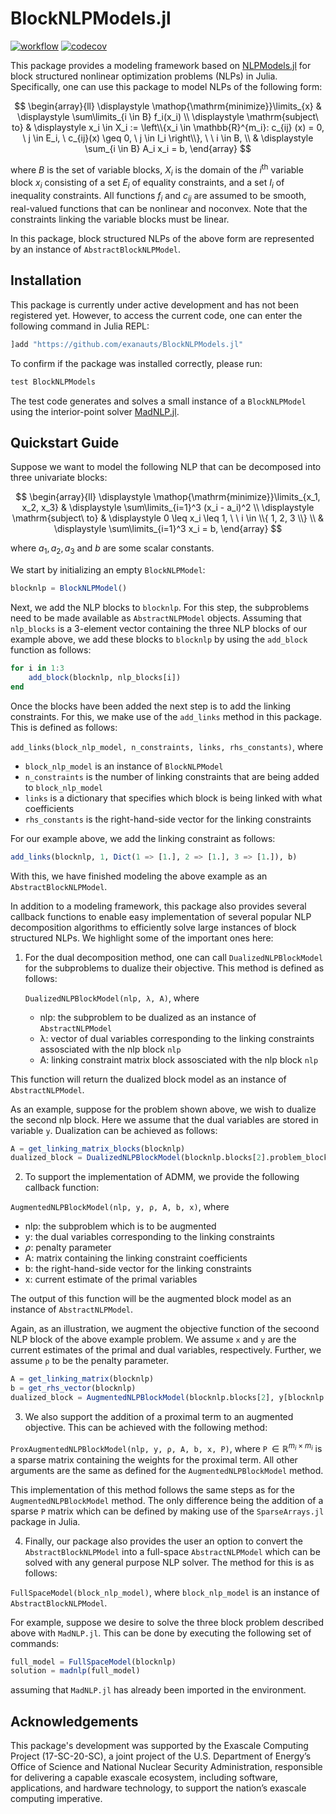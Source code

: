 # BlockNLPModels.jl
[![workflow](https://github.com/Exanauts/BlockNLPModels.jl/actions/workflows/ci.yml/badge.svg?token=2K0LJ6YJD1)](https://codecov.io/gh/exanauts/BlockNLPModels.jl)
[![codecov](https://codecov.io/gh/exanauts/BlockNLPModels.jl/branch/main/graph/badge.svg?token=2K0LJ6YJD1)](https://codecov.io/gh/exanauts/BlockNLPModels.jl)

This package provides a modeling framework based on [NLPModels.jl](https://github.com/JuliaSmoothOptimizers/NLPModels.jl) for block structured nonlinear optimization problems (NLPs) in Julia. Specifically, one can use this package to model NLPs of the following form:

$$
\begin{array}{ll}
  \displaystyle \mathop{\mathrm{minimize}}\limits_{x}  & \displaystyle \sum\limits_{i \in B} f_i(x_i) \\
  \displaystyle \mathrm{subject\ to} & \displaystyle x_i \in X_i := \left\\{x_i \in \mathbb{R}^{m_i}: c_{ij} (x) = 0, \ j \in E_i, \ c_{ij}(x) \geq 0, \ j \in I_i \right\\}, \ \ i \in B, \\
  & \displaystyle \sum_{i \in B} A_i x_i = b,
\end{array}
$$

where $B$ is the set of variable blocks, $X_i$ is the domain of the $i^\mathrm{th}$ variable block $x_i$ consisting of a set $E_i$ of equality constraints, and a set $I_i$ of inequality constraints. All functions $f_i$ and $c_{ij}$ are assumed to be smooth, real-valued functions that can be nonlinear and noconvex. Note that the constraints linking the variable blocks must be linear.

In this package, block structured NLPs of the above form are represented by an instance of `AbstractBlockNLPModel`.

## Installation
This package is currently under active development and has not been registered yet. However, to access the current code, one can enter the following command in Julia REPL:

```julia
]add "https://github.com/exanauts/BlockNLPModels.jl"
```

To confirm if the package was installed correctly, please run:
```julia
test BlockNLPModels
```
The test code generates and solves a small instance of a `BlockNLPModel` using the interior-point solver [MadNLP.jl](https://github.com/MadNLP/MadNLP.jl).

## Quickstart Guide
Suppose we want to model the following NLP that can be decomposed into three univariate blocks:

$$
\begin{array}{ll}
  \displaystyle \mathop{\mathrm{minimize}}\limits_{x_1, x_2, x_3} & \displaystyle \sum\limits_{i=1}^3 (x_i - a_i)^2 \\
  \displaystyle \mathrm{subject\ to} & \displaystyle 0 \leq x_i \leq 1, \ \ i \in \\{ 1, 2, 3 \\} \\
  & \displaystyle \sum\limits_{i=1}^3 x_i = b,
\end{array}
$$

where $a_1, a_2, a_3$ and $b$ are some scalar constants.

We start by initializing an empty `BlockNLPModel`:

```julia
blocknlp = BlockNLPModel()
```

Next, we add the NLP blocks to `blocknlp`. For this step, the subproblems need to be made available as `AbstractNLPModel` objects. Assuming that `nlp_blocks` is a 3-element vector containing the three NLP blocks of our example above, we add these blocks to `blocknlp` by using the `add_block` function as follows:

```julia
for i in 1:3
    add_block(blocknlp, nlp_blocks[i])
end
```

Once the blocks have been added the next step is to add the linking constraints. For this, we make use of the `add_links` method in this package. This is defined as follows:

`add_links(block_nlp_model, n_constraints, links, rhs_constants)`, where
- `block_nlp_model` is an instance of `BlockNLPModel`
- `n_constraints` is the number of linking constraints that are being added to `block_nlp_model`
- `links` is a dictionary that specifies which block is being linked with what coefficients  
- `rhs_constants` is the right-hand-side vector for the linking constraints

For our example above, we add the linking constraint as follows:
```julia
add_links(blocknlp, 1, Dict(1 => [1.], 2 => [1.], 3 => [1.]), b)
```
With this, we have finished modeling the above example as an `AbstractBlockNLPModel`.

In addition to a modeling framework, this package also provides several callback functions to enable easy implementation of several popular NLP decomposition algorithms to efficiently solve large instances of block structured NLPs. We highlight some of the important ones here:

1. For the dual decomposition method, one can call `DualizedNLPBlockModel` for the subproblems to dualize their objective. This method is defined as follows:

    `DualizedNLPBlockModel(nlp, λ, A)`, where
    - nlp: the subproblem to be dualized as an instance of `AbstractNLPModel`
    - λ: vector of dual variables corresponding to the linking constraints assosciated with the nlp block `nlp`
    - A: linking constraint matrix block assosciated with the nlp block `nlp`

This function will return the dualized block model as an instance of `AbstractNLPModel`.

As an example, suppose for the problem shown above, we wish to dualize the second nlp block. Here we assume that the dual variables are stored in variable `y`. Dualization can be achieved as follows:
```julia
A = get_linking_matrix_blocks(blocknlp)
dualized_block = DualizedNLPBlockModel(blocknlp.blocks[2].problem_block, y[blocknlp.problem_size.con_counter+1:end], A[2])
```

2. To support the implementation of ADMM, we provide the following callback function:

`AugmentedNLPBlockModel(nlp, y, ρ, A, b, x)`, where
- nlp: the subproblem which is to be augmented
- y: the dual variables corresponding to the linking constraints
- $\rho$: penalty parameter
- A: matrix containing the linking constraint coefficients
- b: the right-hand-side vector for the linking constraints
- x: current estimate of the primal variables

The output of this function will be the augmented block model as an instance of `AbstractNLPModel`.

Again, as an illustration, we augment the objective function of the secoond NLP block of the above example problem. We assume `x` and `y` are the current estimates of the primal and dual variables, respectively. Further, we assume `ρ` to be the penalty parameter.

```julia
A = get_linking_matrix(blocknlp)
b = get_rhs_vector(blocknlp)
dualized_block = AugmentedNLPBlockModel(blocknlp.blocks[2], y[blocknlp.problem_size.con_counter+1:end], ρ, A, b, x)
```

3. We also support the addition of a proximal term to an augmented objective. This can be achieved with the following method:

`ProxAugmentedNLPBlockModel(nlp, y, ρ, A, b, x, P)`, where `P`$\, \in \mathbb{R}^{m_i \times m_i}$ is a sparse matrix containing the weights for the proximal term. All other arguments are the same as defined for the `AugmentedNLPBlockModel` method.

This implementation of this method follows the same steps as for the `AugmentedNLPBlockModel` method. The only difference being the addition of a sparse `P` matrix which can be defined by making use of the `SparseArrays.jl` package in Julia.

4. Finally, our package also provides the user an option to convert the `AbstractBlockNLPModel` into a full-space `AbstractNLPModel` which can be solved with any general purpose NLP solver. The method for this is as follows:

`FullSpaceModel(block_nlp_model)`, where `block_nlp_model` is an instance of `AbstractBlockNLPModel`.

For example, suppose we desire to solve the three block problem described above with `MadNLP.jl`. This can be done by executing the following set of commands:
```julia
full_model = FullSpaceModel(blocknlp)
solution = madnlp(full_model)
```
assuming that `MadNLP.jl` has already been imported in the environment.

## Acknowledgements
This package's development was supported by the Exascale Computing Project (17-SC-20-SC), a joint project of the U.S. Department of Energy’s Office of Science and National Nuclear Security Administration, responsible for delivering a capable exascale ecosystem, including software, applications, and hardware technology, to support the nation’s exascale computing imperative.
